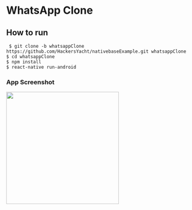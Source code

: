 # WhatsApp Clone  

## How to run

``` $ git clone -b whatsappClone https://github.com/HackersYacht/nativebaseExample.git whatsappClone```  
``` $ cd whatsappClone ```    
``` $ npm install ```  
``` $ react-native run-android ```  


### App Screenshot  
<img src='screenshot.png' width='300'>
